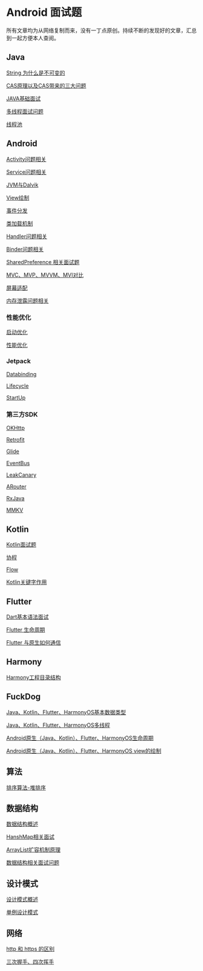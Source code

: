# Android 面试题

所有文章均为从网络复制而来，没有一丁点原创。持续不断的发现好的文章，汇总到一起方便本人查阅。

## Java

[String 为什么是不可变的](https://github.com/Ityang/Architect/blob/main/Java/String%20%E4%B8%BA%E4%BB%80%E4%B9%88%E6%98%AF%E4%B8%8D%E5%8F%AF%E5%8F%98%E7%9A%84.md)

[CAS原理以及CAS带来的三大问题](https://github.com/Ityang/Architect/blob/main/Java/CAS%E5%8E%9F%E7%90%86%E4%BB%A5%E5%8F%8ACAS%E5%B8%A6%E6%9D%A5%E7%9A%84%E4%B8%89%E5%A4%A7%E9%97%AE%E9%A2%98.md)

[JAVA基础面试](https://github.com/Ityang/Architect/blob/main/Java/JAVA%E5%9F%BA%E7%A1%80%E9%9D%A2%E8%AF%95.md)

[多线程面试问题](https://github.com/Ityang/Architect/blob/main/Java/%E5%A4%9A%E7%BA%BF%E7%A8%8B%E9%9D%A2%E8%AF%95%E9%97%AE%E9%A2%98.md)

[线程池](https://github.com/Ityang/Architect/blob/main/Java/%E7%BA%BF%E7%A8%8B%E6%B1%A0.md)

## Android 

[Activity问题相关](https://github.com/Ityang/Architect/blob/main/Android/Activity.md)

[Service问题相关]()

[JVM与Dalvik](https://github.com/Ityang/Architect/blob/main/JVM/JVM%E4%B8%8EDalvik.md)

[View绘制](https://github.com/Ityang/Architect/blob/main/Android/View%E7%9B%B8%E5%85%B3/View%E7%BB%98%E5%88%B6.md)

[事件分发](https://github.com/Ityang/Architect/blob/main/Android/View%E7%9B%B8%E5%85%B3/%E4%BA%8B%E4%BB%B6%E5%88%86%E5%8F%91.md)

[类加载机制](https://github.com/Ityang/Architect/blob/main/JVM/JVM%E4%B8%8EDalvik.md)

[Handler问题相关](https://github.com/Ityang/Architect/blob/main/Android/Handler.md)

[Binder问题相关](https://github.com/Ityang/Architect/blob/main/Android/Binder.md)

[SharedPreference 相关面试题](https://blog.csdn.net/ByteDanceTech/article/details/116810918?ops_request_misc=&request_id=&biz_id=102&utm_term=%E4%BB%8A%E6%97%A5%E5%A4%B4%E6%9D%A1%20ANR%20&utm_medium=distribute.pc_search_result.none-task-blog-2~all~sobaiduweb~default-3-116810918.first_rank_v2_pc_rank_v29&spm=1018.2226.3001.4187)

[MVC、MVP、MVVM、MVI对比](https://github.com/Ityang/Architect/blob/main/Android/MVC%E3%80%81MVP%E3%80%81MVVM.md)

[屏幕适配](https://juejin.cn/post/6999445137491230728)

[内存泄露问题相关]()

### 性能优化

[启动优化](https://github.com/Ityang/Architect/blob/main/Android/%E6%80%A7%E8%83%BD%E4%BC%98%E5%8C%96/%E5%90%AF%E5%8A%A8%E4%BC%98%E5%8C%96.md)

[性能优化](https://github.com/Ityang/Architect/blob/main/Android/%E6%80%A7%E8%83%BD%E4%BC%98%E5%8C%96/%E6%80%A7%E8%83%BD%E4%BC%98%E5%8C%96.md)

### Jetpack

[Databinding]()

[Lifecycle]()

[StartUp]()

### 第三方SDK

[OKHttp](https://github.com/Ityang/Architect/blob/main/Android/%E7%AC%AC%E4%B8%89%E6%96%B9%E6%A1%86%E6%9E%B6/OKHttp%E6%BA%90%E7%A0%81%E8%A7%A3%E6%9E%90.md)

[Retrofit]()

[Glide](https://github.com/Ityang/Architect/blob/main/Android/%E7%AC%AC%E4%B8%89%E6%96%B9%E6%A1%86%E6%9E%B6/Glide%E6%BA%90%E7%A0%81%E8%A7%A3%E6%9E%90.md)

[EventBus](https://github.com/Ityang/Architect/blob/main/Android/%E7%AC%AC%E4%B8%89%E6%96%B9%E6%A1%86%E6%9E%B6/EventBus%E6%BA%90%E7%A0%81%E8%A7%A3%E6%9E%90.md)

[LeakCanary]()

[ARouter](https://github.com/Ityang/Architect/blob/main/Android/%E7%AC%AC%E4%B8%89%E6%96%B9%E6%A1%86%E6%9E%B6/ARouter%20%E5%8E%9F%E7%90%86%E9%9D%A2%E8%AF%95.md)

[RxJava]()

[MMKV]()

## Kotlin

[Kotlin面试题](https://github.com/Ityang/Architect/blob/main/Kotlin/kotlin%E9%9D%A2%E8%AF%95.md)

[协程](https://github.com/Ityang/Architect/blob/main/Kotlin/%E5%8D%8F%E7%A8%8B.md)

[Flow](https://github.com/Ityang/Architect/blob/main/Kotlin/Flow.md)

[Kotlin关键字作用](https://github.com/Ityang/Architect/blob/main/Kotlin/Kotlin%E5%85%B3%E9%94%AE%E5%AD%97%E4%BD%9C%E7%94%A8.md)

## Flutter

[Dart基本语法面试](https://github.com/Ityang/Architect/blob/main/Flutter/Dart%20%E5%9F%BA%E6%9C%AC%E8%AF%AD%E6%B3%95.md)

[Flutter 生命周期]()

[Flutter 与原生如何通信]()

## Harmony

[Harmony工程目录结构](https://github.com/Ityang/Architect/blob/main/HarmonyOS/Harmony%E5%B7%A5%E7%A8%8B%E7%9B%AE%E5%BD%95%E7%BB%93%E6%9E%84.md)

## FuckDog 

[Java、Kotlin、Flutter、HarmonyOS基本数据类型]()

[Java、Kotlin、Flutter、HarmonyOS多线程]()

 [Android原生（Java、Kotlin）、Flutter、HarmonyOS生命周期]()

[Android原生（Java、Kotlin）、Flutter、HarmonyOS view的绘制]()

## 算法

[排序算法-堆排序](https://github.com/Ityang/Architect/blob/main/%E7%AE%97%E6%B3%95/%E6%8E%92%E5%BA%8F%E7%AE%97%E6%B3%95-%E5%A0%86%E6%8E%92%E5%BA%8F.md)

## 数据结构

[数据结构概述](https://github.com/Ityang/Architect/blob/main/%E6%95%B0%E6%8D%AE%E7%BB%93%E6%9E%84/%E6%95%B0%E6%8D%AE%E7%BB%93%E6%9E%84%E6%A6%82%E8%BF%B0.md)

[HanshMap相关面试](https://github.com/Ityang/Architect/blob/main/%E6%95%B0%E6%8D%AE%E7%BB%93%E6%9E%84/HashMap%E7%9B%B8%E5%85%B3%E9%9D%A2%E8%AF%95.md)

[ArrayList扩容机制原理](https://github.com/Ityang/Architect/blob/main/%E6%95%B0%E6%8D%AE%E7%BB%93%E6%9E%84/ArrayList%E6%89%A9%E5%AE%B9%E6%9C%BA%E5%88%B6%E5%8E%9F%E7%90%86.md)

[数据结构相关面试问题](https://github.com/Ityang/Architect/blob/main/%E6%95%B0%E6%8D%AE%E7%BB%93%E6%9E%84/%E6%95%B0%E6%8D%AE%E7%BB%93%E6%9E%84%E7%9B%B8%E5%85%B3%E9%9D%A2%E8%AF%95%E9%97%AE%E9%A2%98.md)

## 设计模式

[设计模式概述](https://github.com/Ityang/Architect/blob/main/%E8%AE%BE%E8%AE%A1%E6%A8%A1%E5%BC%8F/%E8%AE%BE%E8%AE%A1%E6%A8%A1%E5%BC%8F%E6%A6%82%E8%BF%B0.md)

[单例设计模式](https://github.com/Ityang/Architect/blob/main/%E8%AE%BE%E8%AE%A1%E6%A8%A1%E5%BC%8F/%E5%8D%95%E4%BE%8B%E8%AE%BE%E8%AE%A1%E6%A8%A1%E5%BC%8F.md)

## 网络

[http 和 https 的区别](https://github.com/Ityang/Architect/blob/main/%E7%BD%91%E7%BB%9C%E5%8D%8F%E8%AE%AE/http%E5%B8%B8%E8%A7%81%E9%9D%A2%E8%AF%95%E9%A2%98.md)

[三次握手、四次挥手](https://github.com/Ityang/Architect/blob/main/%E7%BD%91%E7%BB%9C%E5%8D%8F%E8%AE%AE/http%E5%B8%B8%E8%A7%81%E9%9D%A2%E8%AF%95%E9%A2%98.md)
